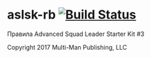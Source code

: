 # aslsk-rb [![Build Status](https://travis-ci.org/btbroot/aslsk-rb.svg?branch=master)](https://travis-ci.org/btbroot/aslsk-rb)

Правила Advanced Squad Leader Starter Kit #3

Copyright 2017 Multi-Man Publishing, LLC

